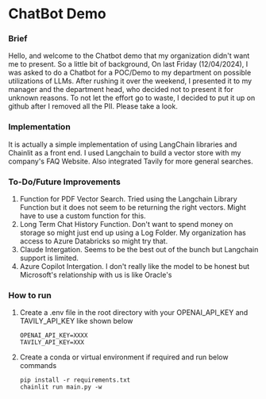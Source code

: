 # ChatBot Demo
### Brief
Hello, and welcome to the Chatbot demo that my organization didn't want me to present.
So a little bit of background, On last Friday (12/04/2024), I was asked to do a Chatbot for a POC/Demo to my department on possible utilizations of LLMs.
After rushing it over the weekend, I presented it to my manager and the department head, who decided not to present it for unknown reasons.
To not let the effort go to waste, I decided to put it up on github after I removed all the PII. Please take a look.

### Implementation
It is actually a simple implementation of using LangChain libraries and Chainlit as a front end. I used Langchain to build a vector store with my company's FAQ Website. Also integrated Tavily for more general searches.

### To-Do/Future Improvements
1. Function for PDF Vector Search. Tried using the Langchain Library Function but it does not seem to be returning the right vectors. Might have to use a custom function for this.
2. Long Term Chat History Function. Don't want to spend money on storage so might just end up using a Log Folder. My organization has access to Azure Databricks so might try that.
3. Claude Intergation. Seems to be the best out of the bunch but Langchain support is limited.
4. Azure Copilot Intergation. I don't really like the model to be honest but Microsoft's relationship with us is like Oracle's


### How to run
1. Create a .env file in the root directory with your OPENAI_API_KEY and TAVILY_API_KEY like shown below
    ```
    OPENAI_API_KEY=XXXX
    TAVILY_API_KEY=XXX
    ```
2. Create a conda or virtual environment if required and run below commands
    ```
    pip install -r requirements.txt
    chainlit run main.py -w
    ```
